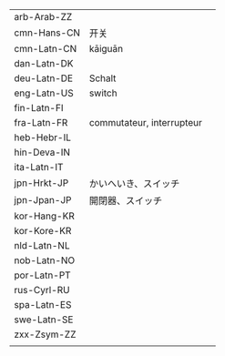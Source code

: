 | | | |
|-|-|-|
| arb-Arab-ZZ |  |  |
| cmn-Hans-CN | 开关 |  |
| cmn-Latn-CN | kāiguān |  |
| dan-Latn-DK |  |  |
| deu-Latn-DE | Schalt |  |
| eng-Latn-US | switch |  |
| fin-Latn-FI |  |  |
| fra-Latn-FR | commutateur, interrupteur |  |
| heb-Hebr-IL |  |  |
| hin-Deva-IN |  |  |
| ita-Latn-IT |  |  |
| jpn-Hrkt-JP | かいへいき、スイッチ |  |
| jpn-Jpan-JP | 開閉器、スイッチ |  |
| kor-Hang-KR |  |  |
| kor-Kore-KR |  |  |
| nld-Latn-NL |  |  |
| nob-Latn-NO |  |  |
| por-Latn-PT |  |  |
| rus-Cyrl-RU |  |  |
| spa-Latn-ES |  |  |
| swe-Latn-SE |  |  |
| zxx-Zsym-ZZ |  |  |
|  |  |  |
